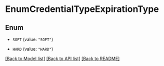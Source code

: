 # EnumCredentialTypeExpirationType

## Enum


* `SOFT` (value: `"SOFT"`)

* `HARD` (value: `"HARD"`)


[[Back to Model list]](../README.md#documentation-for-models) [[Back to API list]](../README.md#documentation-for-api-endpoints) [[Back to README]](../README.md)



